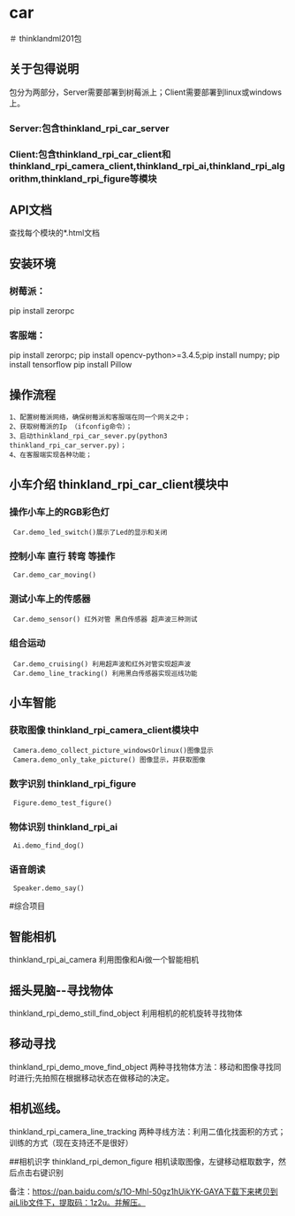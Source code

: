 # car
＃ thinklandml201包

## 关于包得说明
包分为两部分，Server需要部署到树莓派上；Client需要部署到linux或windows上。
### Server:包含thinkland_rpi_car_server
### Client:包含thinkland_rpi_car_client和thinkland_rpi_camera_client,thinkland_rpi_ai,thinkland_rpi_algorithm,thinkland_rpi_figure等模块


## API文档
查找每个模块的*.html文档

## 安装环境
### 树莓派：
pip install zerorpc
### 客服端：
pip install zerorpc; pip install opencv-python>=3.4.5;pip install numpy; pip install tensorflow
           pip install Pillow




## 操作流程
    1、配置树莓派网络，确保树莓派和客服端在同一个网关之中；
	2、获取树莓派的Ip （ifconfig命令）；
	3、启动thinkland_rpi_car_sever.py(python3 thinkland_rpi_car_server.py)；
	4、在客服端实现各种功能；

	 
## 小车介绍  thinkland_rpi_car_client模块中
### 操作小车上的RGB彩色灯
     Car.demo_led_switch()展示了Led的显示和关闭
	 
### 控制小车 直行 转弯 等操作
     Car.demo_car_moving()
	 
### 测试小车上的传感器
     Car.demo_sensor() 红外对管 黑白传感器 超声波三种测试
	 
### 组合运动
     Car.demo_cruising() 利用超声波和红外对管实现超声波
	 Car.demo_line_tracking() 利用黑白传感器实现巡线功能
	 
## 小车智能
### 获取图像 thinkland_rpi_camera_client模块中
     Camera.demo_collect_picture_windowsOrlinux()图像显示
	 Camera.demo_only_take_picture() 图像显示，并获取图像
	 
### 数字识别 thinkland_rpi_figure
     Figure.demo_test_figure()
	  
### 物体识别 thinkland_rpi_ai
     Ai.demo_find_dog()

### 语音朗读
     Speaker.demo_say()
	 

#综合项目
## 智能相机
thinkland_rpi_ai_camera 利用图像和Ai做一个智能相机

## 摇头晃脑--寻找物体 
thinkland_rpi_demo_still_find_object 利用相机的舵机旋转寻找物体

## 移动寻找
thinkland_rpi_demo_move_find_object 两种寻找物体方法：移动和图像寻找同时进行;先拍照在根据移动状态在做移动的决定。

## 相机巡线。
thinkland_rpi_camera_line_tracking 两种寻线方法：利用二值化找面积的方式；训练的方式（现在支持还不是很好）


##相机识字
thinkland_rpi_demon_figure 相机读取图像，左键移动框取数字，然后点击右键识别





			 
备注：https://pan.baidu.com/s/1O-Mhl-50gz1hUikYK-GAYA下载下来拷贝到aiLlib文件下，提取码：1z2u。并解压。